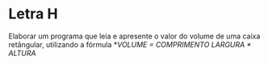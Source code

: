 # Letra H

Elaborar um programa que leia e apresente o valor do volume de uma caixa retângular, utilizando a fórmula **VOLUME = COMPRIMENTO *LARGURA * ALTURA**